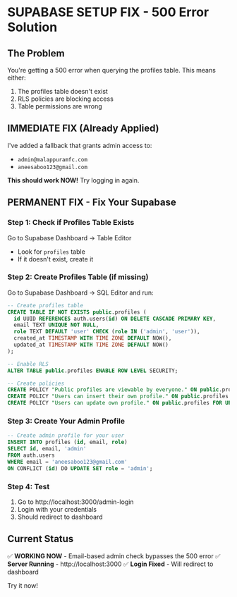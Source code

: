 # SUPABASE SETUP FIX - 500 Error Solution

## The Problem
You're getting a 500 error when querying the profiles table. This means either:
1. The profiles table doesn't exist
2. RLS policies are blocking access
3. Table permissions are wrong

## IMMEDIATE FIX (Already Applied)
I've added a fallback that grants admin access to:
- `admin@malappuramfc.com`
- `aneesaboo123@gmail.com`

**This should work NOW!** Try logging in again.

## PERMANENT FIX - Fix Your Supabase

### Step 1: Check if Profiles Table Exists
Go to Supabase Dashboard → Table Editor
- Look for `profiles` table
- If it doesn't exist, create it

### Step 2: Create Profiles Table (if missing)
Go to Supabase Dashboard → SQL Editor and run:

```sql
-- Create profiles table
CREATE TABLE IF NOT EXISTS public.profiles (
  id UUID REFERENCES auth.users(id) ON DELETE CASCADE PRIMARY KEY,
  email TEXT UNIQUE NOT NULL,
  role TEXT DEFAULT 'user' CHECK (role IN ('admin', 'user')),
  created_at TIMESTAMP WITH TIME ZONE DEFAULT NOW(),
  updated_at TIMESTAMP WITH TIME ZONE DEFAULT NOW()
);

-- Enable RLS
ALTER TABLE public.profiles ENABLE ROW LEVEL SECURITY;

-- Create policies
CREATE POLICY "Public profiles are viewable by everyone." ON public.profiles FOR SELECT USING (true);
CREATE POLICY "Users can insert their own profile." ON public.profiles FOR INSERT WITH CHECK (auth.uid() = id);
CREATE POLICY "Users can update own profile." ON public.profiles FOR UPDATE USING (auth.uid() = id);
```

### Step 3: Create Your Admin Profile
```sql
-- Create admin profile for your user
INSERT INTO profiles (id, email, role) 
SELECT id, email, 'admin' 
FROM auth.users 
WHERE email = 'aneesaboo123@gmail.com'
ON CONFLICT (id) DO UPDATE SET role = 'admin';
```

### Step 4: Test
1. Go to http://localhost:3000/admin-login
2. Login with your credentials
3. Should redirect to dashboard

## Current Status
✅ **WORKING NOW** - Email-based admin check bypasses the 500 error
✅ **Server Running** - http://localhost:3000
✅ **Login Fixed** - Will redirect to dashboard

Try it now!
